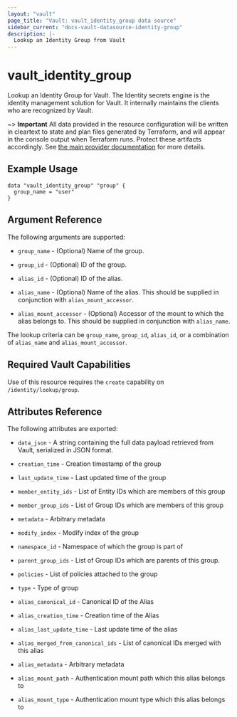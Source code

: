 ```yaml
---
layout: "vault"
page_title: "Vault: vault_identity_group data source"
sidebar_current: "docs-vault-datasource-identity-group"
description: |-
  Lookup an Identity Group from Vault
---
```


# vault\_identity\_group

Lookup an Identity Group for Vault. The Identity secrets engine is the identity management solution
for Vault. It internally maintains the clients who are recognized by Vault.

~> **Important** All data provided in the resource configuration will be
written in cleartext to state and plan files generated by Terraform, and
will appear in the console output when Terraform runs. Protect these
artifacts accordingly. See
[the main provider documentation](../index.html)
for more details.

## Example Usage

```hcl
data "vault_identity_group" "group" {
  group_name = "user"
}
```

## Argument Reference

The following arguments are supported:

* `group_name` - (Optional) Name of the group.

* `group_id` - (Optional) ID of the group.

* `alias_id` - (Optional)  ID of the alias.

* `alias_name` - (Optional)  Name of the alias. This should be supplied in conjunction with
  `alias_mount_accessor`.

* `alias_mount_accessor` - (Optional) Accessor of the mount to which the alias belongs to.
  This should be supplied in conjunction with `alias_name`.

The lookup criteria can be `group_name`, `group_id`, `alias_id`, or a combination of
`alias_name` and `alias_mount_accessor`.

## Required Vault Capabilities

Use of this resource requires the `create` capability on `/identity/lookup/group`.

## Attributes Reference

The following attributes are exported:

* `data_json` - A string containing the full data payload retrieved from
  Vault, serialized in JSON format.

* `creation_time` - Creation timestamp of the group

* `last_update_time` - Last updated time of the group

* `member_entity_ids` - List of Entity IDs which are members of this group

* `member_group_ids` - List of Group IDs which are members of this group

* `metadata` - Arbitrary metadata

* `modify_index` - Modify index of the group

* `namespace_id` - Namespace of which the group is part of

* `parent_group_ids` - List of Group IDs which are parents of this group.

* `policies` - List of policies attached to the group

* `type` - Type of group

* `alias_canonical_id` - Canonical ID of the Alias

* `alias_creation_time` - Creation time of the Alias

* `alias_last_update_time` - Last update time of the alias

* `alias_merged_from_canonical_ids` - List of canonical IDs merged with this alias

* `alias_metadata` - Arbitrary metadata

* `alias_mount_path` - Authentication mount path which this alias belongs to

* `alias_mount_type` - Authentication mount type which this alias belongs to
